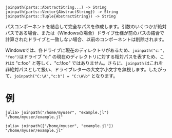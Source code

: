 ```
joinpath(parts::AbstractString...) -> String
joinpath(parts::Vector{AbstractString}) -> String
joinpath(parts::Tuple{AbstractString}) -> String
```

パスコンポーネントを結合して完全なパスを作成します。引数のいくつかが絶対パスである場合、または（Windowsの場合）ドライブ仕様が前のパスの結合で計算されたドライブと一致しない場合、以前のコンポーネントは削除されます。

Windowsでは、各ドライブに現在のディレクトリがあるため、`joinpath("c:", "foo")`はドライブ "c:" の現在のディレクトリに対する相対パスを表すため、これは "c:foo" と等しく、"c:\foo" ではありません。さらに、`joinpath` はこれを非絶対パスとして扱い、ドライブレターの大文字小文字を無視します。したがって、`joinpath("C:\A","c:b") = "C:\A\b"` となります。

# 例

```jldoctest
julia> joinpath("/home/myuser", "example.jl")
"/home/myuser/example.jl"
```

```jldoctest
julia> joinpath(["/home/myuser", "example.jl"])
"/home/myuser/example.jl"
```
